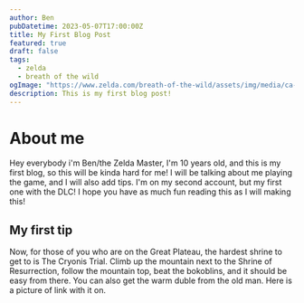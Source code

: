 ```yaml
---
author: Ben
pubDatetime: 2023-05-07T17:00:00Z
title: My First Blog Post
featured: true
draft: false
tags:
  - zelda
  - breath of the wild
ogImage: "https://www.zelda.com/breath-of-the-wild/assets/img/media/ca-coldweather-thumb.jpg"
description: This is my first blog post!
---
```


# About me

Hey everybody i'm Ben/the Zelda Master, I'm 10 years old, and this is my first blog, so this will be kinda hard for me! I will be talking about me playing the game, and I will also add tips. I'm on my second account, but my first one with the DLC! I hope you have as much fun reading this as I will making this!

## My first tip

Now, for those of you who are on the Great Plateau, the hardest shrine to get to is The Cryonis Trial. Climb up the mountain next to the Shrine of Resurrection, follow the mountain top, beat the bokoblins, and it should be easy from there. You can also get the warm duble from the old man. Here is a picture of link with it on.
